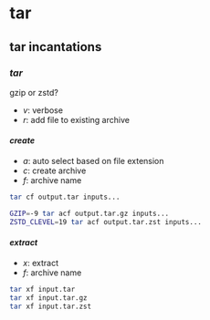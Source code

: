 # tar

## tar incantations

### _tar_

gzip or zstd?

- _v_: verbose
- _r_: add file to existing archive

#### _create_

- _a_: auto select based on file extension
- _c_: create archive
- _f_: archive name

```sh
tar cf output.tar inputs...

GZIP=-9 tar acf output.tar.gz inputs...
ZSTD_CLEVEL=19 tar acf output.tar.zst inputs...
```

#### _extract_

- _x_: extract
- _f_: archive name

```sh
tar xf input.tar
tar xf input.tar.gz
tar xf input.tar.zst
```
